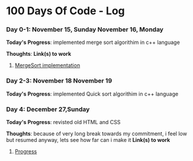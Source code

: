 # 100 Days Of Code - Log


### Day 0-1: November 15, Sunday       November 16, Monday

**Today's Progress**: implemented merge sort algorithim in c++ language

**Thoughts**: 
**Link(s) to work**
1. [MergeSort implementation](https://github.com/PHAGUN-JAIN/Algorithms/blob/local/Mergesort/MergeSortPJ.cpp)

### Day 2-3: November 18       November 19

**Today's Progress**: implemented Quick sort algorithim in c++ language

### Day 4: December 27,Sunday      

**Today's Progress**: revisted old HTML and CSS 

**Thoughts**: because of very long break towards my commitment, i feel low but resumed anyway, lets see how far can i make it
**Link(s) to work**
1. [Progress](https://github.com/PHAGUN-JAIN/UCD-Technical.github.io)
